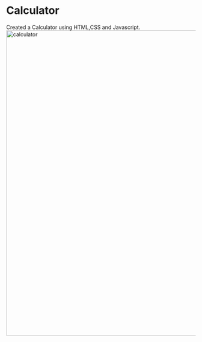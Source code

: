 # Calculator
Created a Calculator using HTML,CSS and Javascript.
<img width="810" alt="calculator" src="https://github.com/yuv5120/Calculator/assets/124714578/7c3d323c-352a-486b-944b-985f1c0bf001">
